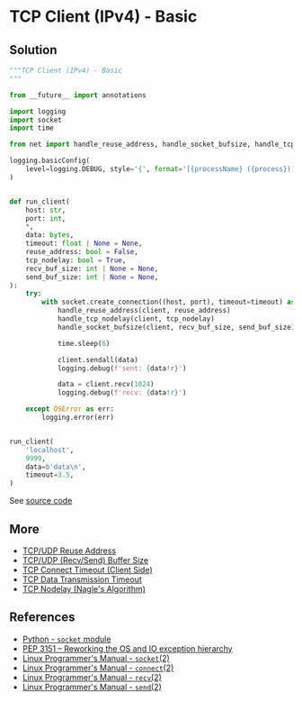 # TCP Client (IPv4) - Basic

## Solution

```python
"""TCP Client (IPv4) - Basic
"""

from __future__ import annotations

import logging
import socket
import time

from net import handle_reuse_address, handle_socket_bufsize, handle_tcp_nodelay

logging.basicConfig(
    level=logging.DEBUG, style='{', format='[{processName} ({process})] {message}'
)


def run_client(
    host: str,
    port: int,
    *,
    data: bytes,
    timeout: float | None = None,
    reuse_address: bool = False,
    tcp_nodelay: bool = True,
    recv_buf_size: int | None = None,
    send_buf_size: int | None = None,
):
    try:
        with socket.create_connection((host, port), timeout=timeout) as client:
            handle_reuse_address(client, reuse_address)
            handle_tcp_nodelay(client, tcp_nodelay)
            handle_socket_bufsize(client, recv_buf_size, send_buf_size)

            time.sleep(6)

            client.sendall(data)
            logging.debug(f'sent: {data!r}')

            data = client.recv(1024)
            logging.debug(f'recv: {data!r}')

    except OSError as err:
        logging.error(err)


run_client(
    'localhost',
    9999,
    data=b'data\n',
    timeout=3.5,
)
```

See [source code](https://github.com/leven-cn/python-cookbook/blob/main/examples/core/tcp_client_ipv4_basic.py)

## More

- [TCP/UDP Reuse Address](net_reuse_address)
- [TCP/UDP (Recv/Send) Buffer Size](net_buffer_size)
- [TCP Connect Timeout (Client Side)](tcp_connect_timeout_client)
- [TCP Data Transmission Timeout](tcp_transmission_timeout)
- [TCP Nodelay (Nagle's Algorithm)](tcp_nodelay)

## References

- [Python - `socket` module](https://docs.python.org/3/library/socket.html)
- [PEP 3151 – Reworking the OS and IO exception hierarchy](https://peps.python.org/pep-3151/)
- [Linux Programmer's Manual - `socket`(2)](https://manpages.debian.org/bullseye/manpages-dev/socket.2.en.html)
- [Linux Programmer's Manual - `connect`(2)](https://manpages.debian.org/bullseye/manpages-dev/connect.2.en.html)
- [Linux Programmer's Manual - `recv`(2)](https://manpages.debian.org/bullseye/manpages-dev/recv.2.en.html)
- [Linux Programmer's Manual - `send`(2)](https://manpages.debian.org/bullseye/manpages-dev/send.2.en.html)
